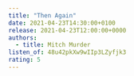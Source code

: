 ```yaml
---
title: "Then Again"
date: 2021-04-23T14:30:00+0100
release: 2021-04-23T12:00:00+0000
authors:
  - title: Mitch Murder
listen_of: 48u42pkXw9wIIp3LZyfjk3
rating: 5
---
```

